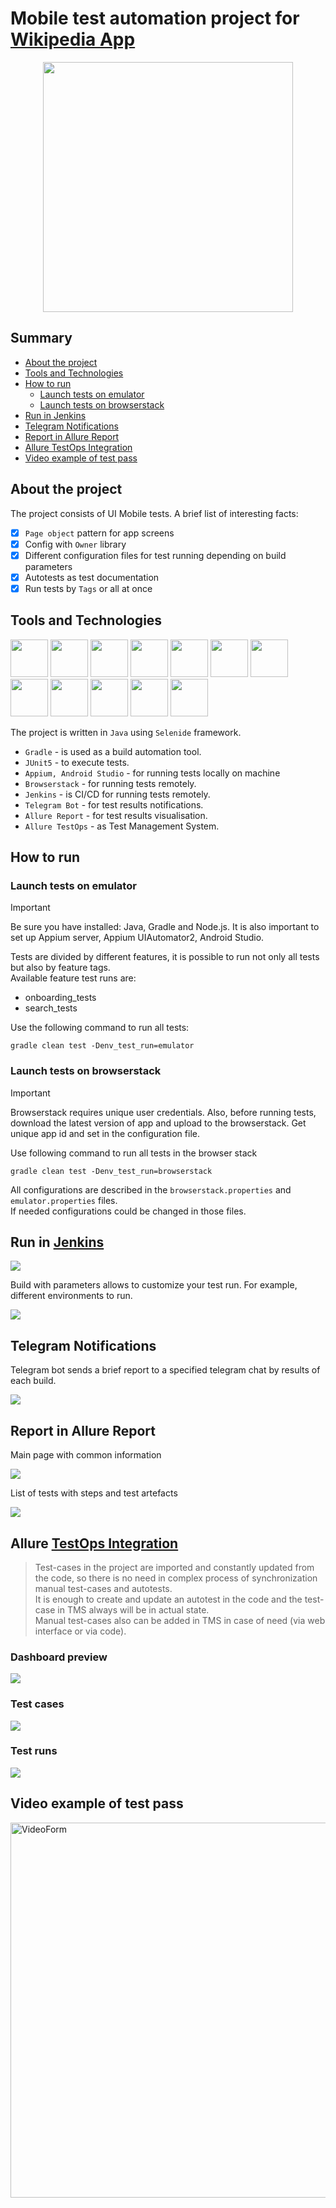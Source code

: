 # Mobile test automation project for [Wikipedia App](https://github.com/wikimedia/apps-android-wikipedia/)
<center><img src="media/logo/wikipedia_logo.png" width="400"></center>

## Summary
+ [About the project](#about)
+ [Tools and Technologies](#tools)
+ [How to run](#launch)
    + [Launch tests on emulator](#local)
    + [Launch tests on browserstack](#remote)
+ [Run in Jenkins](#jenkins)
+ [Telegram Notifications](#telegram)
+ [Report in Allure Report](#allure-report)
+ [Allure TestOps Integration](#allureTO)
+ [Video example of test pass](#video)

<a id="about"></a>
## About the project
The project consists of UI Mobile tests. A brief list of interesting facts:
- [x] `Page object` pattern for app screens
- [x] Config with `Owner` library
- [x] Different configuration files for test running depending on build parameters
- [x] Autotests as test documentation
- [x] Run tests by `Tags` or all at once

<a id="tools"></a>
## Tools and Technologies
<a href="https://www.java.com/en/"><img src="media/logo/Java_logo.png" width="60"/></a>
<a href="https://gradle.org/"><img src="media/logo/Gradle.png" width="60"/></a>
<a href="https://github.com/"><img src="media/logo/GitHub.png" width="60"/></a>
<a href="https://appium.io/"><img src="media/logo/Appium.svg" width="60"/></a>
<a href="https://developer.android.com/"><img src="media/logo/AndroidStudio.svg" width="60"/></a>
<a href="https://www.browserstack.com/"><img src="media/logo/Browserstack.svg" width="60"/></a>
<a href="https://www.jetbrains.com/idea/"><img src="media/logo/IntelliJ_IDEA.png" width="60"></a>
<a href="https://junit.org/junit5/"><img src="media/logo/JUnit5.png" width="60"/></a>
<a href="https://www.jenkins.io/"><img src="media/logo/Jenkins.png" width="60"/></a>
<a href="https://github.com/allure-framework/"><img src="media/logo/AllureReports.png" width="60"/></a>
<a href="https://qameta.io/"><img src="media/logo/AllureTestOps.svg" width="60"/></a>
<a href="https://telegram.org/"><img src="media/logo/Telegram.png" width="60"/></a>

The project is written in `Java` using `Selenide` framework.
- `Gradle` - is used as a build automation tool.
- `JUnit5` - to execute tests.
- `Appium, Android Studio` - for running tests locally on machine
- `Browserstack` - for running tests remotely.
- `Jenkins` - is CI/CD for running tests remotely.
- `Telegram Bot` - for test results notifications.
- `Allure Report` - for test results visualisation.
- `Allure TestOps` - as Test Management System.

<a id="launch"></a>
## How to run
<a id="local"></a>
### Launch tests on emulator
> [!IMPORTANT]
> Be sure you have installed: Java, Gradle and Node.js. It is also important to set up Appium server, Appium UIAutomator2, Android Studio.

Tests are divided by different features, it is possible to run not only all tests but also by feature tags.  
Available feature test runs are:
- onboarding_tests
- search_tests

Use the following command to run all tests:
```
gradle clean test -Denv_test_run=emulator
```
<a id="remote"></a>
### Launch tests on browserstack
> [!IMPORTANT]
> Browserstack requires unique user credentials. Also, before running tests, download the latest version of app and upload to the browserstack. Get unique app id and set in the configuration file. 

Use following command to run all tests in the browser stack
```
gradle clean test -Denv_test_run=browserstack
```
All configurations are described in the `browserstack.properties` and `emulator.properties` files.  
If needed configurations could be changed in those files.

<a id="jenkins"></a>
## Run in [Jenkins](https://jenkins.autotests.cloud/job/C22-kryastin-diplomaMobile/)

<img src="media/screenshots/Jenkins_common.png"/>

Build with parameters allows to customize your test run. For example, different environments to run.

<img src="media/screenshots/Jenkins_settings.png"/>

<a id="telegram"></a>
## Telegram Notifications

Telegram bot sends a brief report to a specified telegram chat by results of each build.

<img src="media/screenshots/Telegram.png"/>

<a id="allure-report"></a>
## Report in Allure Report
Main page with common information

<img src="media/screenshots/allure_common.png"/>

List of tests with steps and test artefacts

<img src="media/screenshots/allure_cases.png"/>

<a id="allureTO"></a>
## Allure [TestOps Integration](https://allure.autotests.cloud/project/3926/dashboards)
>Test-cases in the project are imported and constantly updated from the code, so there is no need in complex process of synchronization manual test-cases and autotests.  
>It is enough to create and update an autotest in the code and the test-case in TMS always will be in actual state.  
>Manual test-cases also can be added in TMS in case of need (via web interface or via code).
### Dashboard preview

<img src="media/screenshots/allureTO_dashboard.png"/>  

### Test cases

<img src="media/screenshots/allureTO_cases.png"/>  

### Test runs

<img src="media/screenshots/allureTO_launches.png"/>  

<a id="video"></a>
## Video example of test pass
<p>
  <img src="media/screenshots/test_pass_emulator.gif" alt="VideoForm" width="600">
</p>

